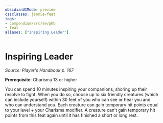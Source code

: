 ```yaml
---
obsidianUIMode: preview
cssclasses: json5e-feat
tags:
- compendium/src/5e/phb
- feat
aliases: ["Inspiring Leader"]
---
```

# Inspiring Leader
*Source: Player's Handbook p. 167*  

**Prerequisite**: Charisma 13 or higher

You can spend 10 minutes inspiring your companions, shoring up their resolve to fight. When you do so, choose up to six friendly creatures (which can include yourself) within 30 feet of you who can see or hear you and who can understand you. Each creature can gain temporary hit points equal to your level + your Charisma modifier. A creature can't gain temporary hit points from this feat again until it has finished a short or long rest.